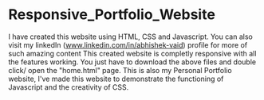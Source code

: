 # Responsive_Portfolio_Website
I have created this website using HTML, CSS and Javascript. You can also visit my linkedIn (www.linkedin.com/in/abhishek-vaid) profile for more of such amazing content 
This created website is completly responsive with all the features working. 
You just have to download the above files and double click/ open the "home.html" page.
This is also my Personal Portfolio website, I've made this website to demonstrate the functioning of Javascript and the creativity of CSS.
